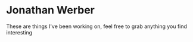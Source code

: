 Jonathan Werber
========================

These are things I've been working on, feel free to grab anything you find interesting

